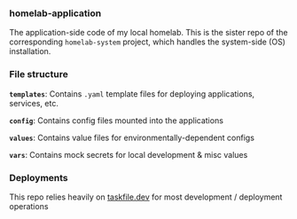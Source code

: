 ### homelab-application

The application-side code of my local homelab. This is the sister repo of the corresponding `homelab-system` project, which handles the system-side (OS) installation.

### File structure

**`templates`**:
Contains `.yaml` template files for deploying applications, services, etc. 

**`config`**:
Contains config files mounted into the applications

**`values`**:
Contains value files for environmentally-dependent configs

**`vars`**:
Contains mock secrets for local development & misc values

### Deployments
This repo relies heavily on [taskfile.dev](https://taskfile.dev/) for most development / deployment operations
